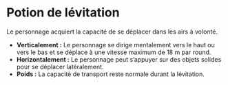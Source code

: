 # Potion de lévitation


Le personnage acquiert la capacité de se déplacer dans les airs à
volonté.

  - **Verticalement :** Le personnage se dirige mentalement vers le haut
    ou vers le bas et se déplace à une vitesse maximum de 18 m par
    round.
  - **Horizontalement :** Le personnage peut s’appuyer sur des objets
    solides pour se déplacer latéralement.
  - **Poids :** La capacité de transport reste normale durant la
    lévitation.
